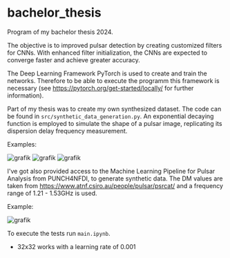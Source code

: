 # bachelor_thesis
Program of my bachelor thesis 2024.

The objective is to improved pulsar detection by creating customized filters for CNNs. With enhanced filter initialization, the CNNs are expected to converge faster and achieve greater accuracy.

The Deep Learning Framework PyTorch is used to create and train the networks. Therefore to be able to execute the programm this framework is necessary (see https://pytorch.org/get-started/locally/ for further information).

Part of my thesis was to create my own synthesized dataset. The code can be found in ```src/synthetic_data_generation.py```. An exponential decaying function is employed to simulate the shape of a pulsar image, replicating its dispersion delay frequency measurement.

Examples:

![grafik](https://github.com/undefined-panda/bachelor_thesis/assets/154523220/0590e7e6-384e-4054-ab71-01b6ece1e55c)
![grafik](https://github.com/undefined-panda/bachelor_thesis/assets/154523220/20e592b7-b812-42c9-bc8c-d5f966b39e19)
![grafik](https://github.com/undefined-panda/bachelor_thesis/assets/154523220/89383b8a-23c5-42ae-aa39-0075d816a666)

I've got also provided access to the Machine Learning Pipeline for Pulsar Analysis from PUNCH4NFDI, to generate synthetic data. The DM values are taken from https://www.atnf.csiro.au/people/pulsar/psrcat/ and a frequency range of 1.21 - 1.53GHz is used.

Example:

![grafik](https://github.com/undefined-panda/bachelor_thesis/assets/154523220/d934c68c-4bda-4239-b363-d5b93b544cb8)

To execute the tests run ```main.ipynb```.

- 32x32 works with a learning rate of 0.001
